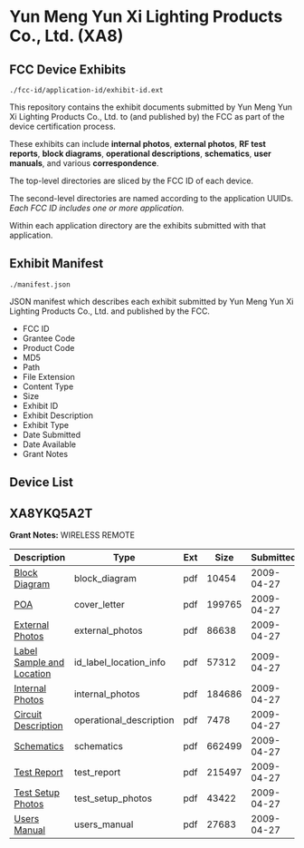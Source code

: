 # Yun Meng Yun Xi Lighting Products Co., Ltd. (XA8)
## FCC Device Exhibits

```
./fcc-id/application-id/exhibit-id.ext
```

This repository contains the exhibit documents submitted by Yun Meng Yun Xi Lighting Products Co., Ltd. to (and published by) the FCC as part of the device certification process.

These exhibits can include **internal photos**, **external photos**, **RF test reports**, **block diagrams**, **operational descriptions**, **schematics**, **user manuals**, and various **correspondence**.

The top-level directories are sliced by the FCC ID of each device.

The second-level directories are named according to the application UUIDs. *Each FCC ID includes one or more application.*

Within each application directory are the exhibits submitted with that application. 

## Exhibit Manifest

```
./manifest.json
```

JSON manifest which describes each exhibit submitted by Yun Meng Yun Xi Lighting Products Co., Ltd. and published by the FCC.

- FCC ID
- Grantee Code
- Product Code
- MD5
- Path
- File Extension
- Content Type
- Size
- Exhibit ID
- Exhibit Description
- Exhibit Type
- Date Submitted
- Date Available
- Grant Notes

## Device List
## XA8YKQ5A2T
**Grant Notes:** WIRELESS REMOTE

| Description | Type | Ext | Size | Submitted | Available |
| ----------- | ---- | --- | ---- | --------- | --------- |
| [Block Diagram](XA8YKQ5A2T/a545c1c0974e771802fba121e51cc32d/1102122.pdf) | block_diagram | pdf | 10454 | 2009-04-27 | 2009-04-27 |
| [POA](XA8YKQ5A2T/a545c1c0974e771802fba121e51cc32d/1102127.pdf) | cover_letter | pdf | 199765 | 2009-04-27 | 2009-04-27 |
| [External Photos](XA8YKQ5A2T/a545c1c0974e771802fba121e51cc32d/1102124.pdf) | external_photos | pdf | 86638 | 2009-04-27 | 2009-04-27 |
| [Label Sample and Location](XA8YKQ5A2T/a545c1c0974e771802fba121e51cc32d/1102126.pdf) | id_label_location_info | pdf | 57312 | 2009-04-27 | 2009-04-27 |
| [Internal Photos](XA8YKQ5A2T/a545c1c0974e771802fba121e51cc32d/1102125.pdf) | internal_photos | pdf | 184686 | 2009-04-27 | 2009-04-27 |
| [Circuit Description](XA8YKQ5A2T/a545c1c0974e771802fba121e51cc32d/1102123.pdf) | operational_description | pdf | 7478 | 2009-04-27 | 2009-04-27 |
| [Schematics](XA8YKQ5A2T/a545c1c0974e771802fba121e51cc32d/1102128.pdf) | schematics | pdf | 662499 | 2009-04-27 | 2009-04-27 |
| [Test Report](XA8YKQ5A2T/a545c1c0974e771802fba121e51cc32d/1102121.pdf) | test_report | pdf | 215497 | 2009-04-27 | 2009-04-27 |
| [Test Setup Photos](XA8YKQ5A2T/a545c1c0974e771802fba121e51cc32d/1102129.pdf) | test_setup_photos | pdf | 43422 | 2009-04-27 | 2009-04-27 |
| [Users Manual](XA8YKQ5A2T/a545c1c0974e771802fba121e51cc32d/1102130.pdf) | users_manual | pdf | 27683 | 2009-04-27 | 2009-04-27 |
